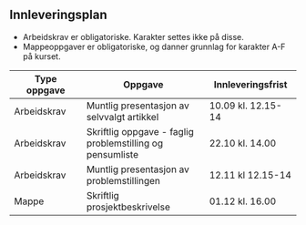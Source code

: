 ## Innleveringsplan  

- Arbeidskrav er obligatoriske. Karakter settes ikke på disse.
- Mappeoppgaver er obligatoriske, og danner grunnlag for karakter A-F på kurset.  


| Type oppgave <img width=80/>   |  Oppgave  <img width=300/>       | Innleveringsfrist <img width=80/> |
|----------------|----------------------------------------------------------------------|-----------|
|Arbeidskrav   | Muntlig presentasjon av selvvalgt artikkel                        | 10.09 kl. 12.15-14       |  
|Arbeidskrav   | Skriftlig oppgave - faglig problemstilling og pensumliste                        | 22.10 kl. 14.00       |  
|Arbeidskrav   | Muntlig presentasjon av problemstillingen                         | 12.11 kl 12.15-14      |   
|Mappe   | Skriftlig prosjektbeskrivelse                        | 01.12 kl. 16.00       |    


